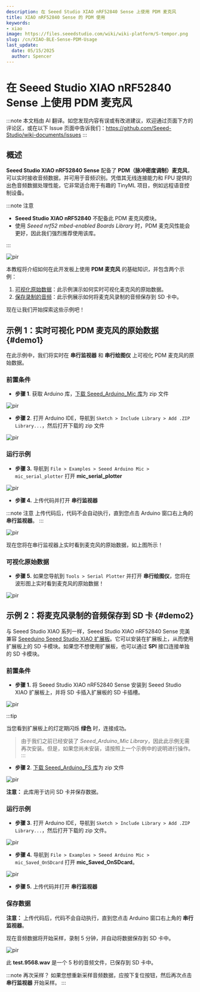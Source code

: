 ```yaml
---
description: 在 Seeed Studio XIAO nRF52840 Sense 上使用 PDM 麦克风
title: XIAO nRF52840 Sense 的 PDM 使用
keywords:
- xiao
image: https://files.seeedstudio.com/wiki/wiki-platform/S-tempor.png
slug: /cn/XIAO-BLE-Sense-PDM-Usage
last_update:
  date: 05/15/2025
  author: Spencer
---
```


# 在 Seeed Studio XIAO nRF52840 Sense 上使用 PDM 麦克风

:::note
本文档由 AI 翻译。如您发现内容有误或有改进建议，欢迎通过页面下方的评论区，或在以下 Issue 页面中告诉我们：https://github.com/Seeed-Studio/wiki-documents/issues
:::

## 概述

**Seeed Studio XIAO nRF52840 Sense** 配备了 **PDM（脉冲密度调制）麦克风**，可以实时接收音频数据，并可用于音频识别。凭借其无线连接能力和 FPU 提供的出色音频数据处理性能，它非常适合用于有趣的 TinyML 项目，例如远程语音控制设备。

:::note 注意

- **Seeed Studio XIAO nRF52840** 不配备此 PDM 麦克风模块。
- 使用 *Seeed nrf52 mbed-enabled Boards Library* 时，PDM 麦克风性能会更好，因此我们强烈推荐使用该库。

:::

<p style={{textAlign: 'center'}}><img src="https://files.seeedstudio.com/wiki/XIAO-BLE/XIAO_nRF52840_new7.png" alt="pir" width={680} height="auto" /></p>

本教程将介绍如何在此开发板上使用 **PDM 麦克风** 的基础知识，并包含两个示例：

1. [可视化原始数据](#demo1)：此示例演示如何实时可视化麦克风的原始数据。
2. [保存录制的音频](#demo2)：此示例展示如何将麦克风录制的音频保存到 SD 卡中。

现在让我们开始探索这些示例吧！

## 示例 1：实时可视化 PDM 麦克风的原始数据 {#demo1}

在此示例中，我们将实时在 **串行监视器** 和 **串行绘图仪** 上可视化 PDM 麦克风的原始数据。

### 前置条件

- **步骤 1**. 获取 Arduino 库，[下载 Seeed_Arduino_Mic 库](https://github.com/Seeed-Studio/Seeed_Arduino_Mic)为 zip 文件

<p style={{textAlign: 'center'}}><img src="https://files.seeedstudio.com/wiki/XIAO-BLE/PDM-zip.png" alt="pir" width={1000} height="auto" /></p>

- **步骤 2**. 打开 Arduino IDE，导航到 `Sketch > Include Library > Add .ZIP Library...`，然后打开下载的 zip 文件

<p style={{textAlign: 'center'}}><img src="https://files.seeedstudio.com/wiki/XIAO-BLE/add-zip.png" alt="pir" width={600} height="auto" /></p>

### 运行示例

- **步骤 3.** 导航到 `File > Examples > Seeed Arduino Mic > mic_serial_plotter` 打开 **mic_serial_plotter**

<p style={{textAlign: 'center'}}><img src="https://files.seeedstudio.com/wiki/XIAO-BLE/PDM-install.png" alt="pir" width={550} height="auto" /></p>

- **步骤 4.** 上传代码并打开 **串行监视器**

:::note 注意
上传代码后，代码不会自动执行，直到您点击 Arduino 窗口右上角的 **串行监视器**。
:::

<p style={{textAlign: 'center'}}><img src="https://files.seeedstudio.com/wiki/XIAO-BLE/PDM-output-serial.png" alt="pir" width={550} height="auto" /></p>

现在您将在串行监视器上实时看到麦克风的原始数据，如上图所示！

### 可视化原始数据

- **步骤 5.** 如果您导航到 `Tools > Serial Plotter` 并打开 **串行绘图仪**，您将在波形图上实时看到麦克风的原始数据！

<p style={{textAlign: 'center'}}><img src="https://files.seeedstudio.com/wiki/XIAO-BLE/PDM-output-graph.png" alt="pir" width={700} height="auto" /></p>

## 示例 2：将麦克风录制的音频保存到 SD 卡 {#demo2}

与 Seeed Studio XIAO 系列一样，Seeed Studio XIAO nRF52840 Sense 完美兼容 [Seeeduino Seeed Studio XIAO 扩展板](https://www.seeedstudio.com/Seeeduino-XIAO-Expansion-board-p-4746.html)。它可以安装在扩展板上，从而使用扩展板上的 SD 卡模块。如果您不想使用扩展板，也可以通过 **SPI** 接口连接单独的 SD 卡模块。

### 前置条件

- **步骤 1.** 将 Seeed Studio XIAO nRF52840 Sense 安装到 Seeed Studio XIAO 扩展板上，并将 SD 卡插入扩展板的 SD 卡插槽。

<p style={{textAlign: 'center'}}><img src="https://files.seeedstudio.com/wiki/XIAO-BLE/SD-connect.png" alt="pir" width={500} height="auto" /></p>

:::tip

当您看到扩展板上的灯定期闪烁 **绿色** 时，连接成功。

> 由于我们之前已经安装了 *Seeed_Arduino_Mic Library*，因此此示例无需再次安装。但是，如果您尚未安装，请按照上一个示例中的说明进行操作。
:::

- **步骤 2**. [下载 Seeed_Arduino_FS 库](https://github.com/Seeed-Studio/Seeed_Arduino_FS)为 zip 文件

<p style={{textAlign: 'center'}}><img src="https://files.seeedstudio.com/wiki/XIAO-BLE/arduino-fs-zip.png" alt="pir" width={1000} height="auto" /></p>

**注意：** 此库用于访问 SD 卡并保存数据。

### 运行示例

- **步骤 3**. 打开 Arduino IDE，导航到 `Sketch > Include Library > Add .ZIP Library...`，然后打开下载的 zip 文件。

<p style={{textAlign: 'center'}}><img src="https://files.seeedstudio.com/wiki/XIAO-BLE/add-zip.png" alt="pir" width={600} height="auto" /></p>

- **步骤 4.** 导航到 `File > Examples > Seeed Arduino Mic > mic_Saved_OnSDcard` 打开 **mic_Saved_OnSDcard**。

<p style={{textAlign: 'center'}}><img src="https://files.seeedstudio.com/wiki/XIAO-BLE/PDM-sd-install.jpg" alt="pir" width={550} height="auto" /></p>

- **步骤 5.** 上传代码并打开 **串行监视器**

### 保存数据

**注意：** 上传代码后，代码不会自动执行，直到您点击 Arduino 窗口右上角的 **串行监视器**。

现在音频数据将开始采样，录制 5 分钟，并自动将数据保存到 SD 卡中。

<p style={{textAlign: 'center'}}><img src="https://files.seeedstudio.com/wiki/XIAO-BLE/PDMsavecodeoncard.png" alt="pir" width={800} height="auto" /></p>

此 **test.9568.wav** 是一个 5 秒的音频文件，已保存到 SD 卡中。

:::note 再次采样？
如果您想重新采样音频数据，应按下复位按钮，然后再次点击 **串行监视器** 开始采样。
:::